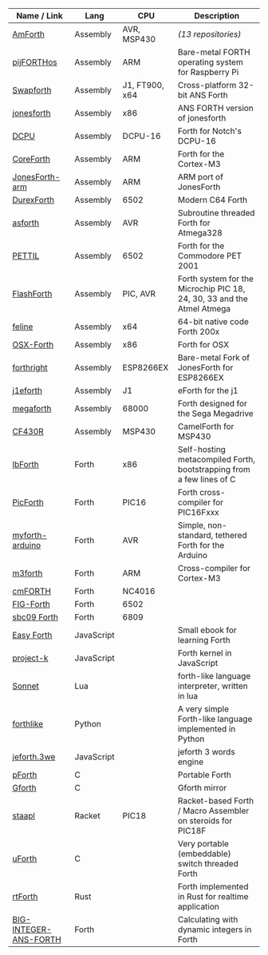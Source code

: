 Name / Link | Lang | CPU | Description
------------|------|-----|------------
[AmForth](https://github.com/search?q=amforth&type=Repositories&s=updated)|Assembly|AVR, MSP430|_(13 repositories)_
[pijFORTHos](https://github.com/organix/pijFORTHos)|Assembly|ARM|Bare-metal FORTH operating system for Raspberry Pi
[Swapforth](https://github.com/jamesbowman/swapforth)|Assembly|J1, FT900, x64|Cross-platform 32-bit ANS Forth
[jonesforth](https://github.com/chengchangwu/jonesforth)|Assembly|x86|ANS FORTH version of jonesforth
[DCPU](https://github.com/hellige/dcpu)|Assembly|DCPU-16|Forth for Notch's DCPU-16
[CoreForth](https://github.com/ekoeppen/CoreForth)|Assembly|ARM|Forth for the Cortex-M3
[JonesForth-arm](https://github.com/M2IHP13-admin/JonesForth-arm)|Assembly|ARM|ARM port of JonesForth
[DurexForth](https://github.com/jkotlinski/durexforth)|Assembly|6502|Modern C64 Forth
[asforth](https://github.com/nfz/asforth)|Assembly|AVR|Subroutine threaded Forth for Atmega328
[PETTIL](https://github.com/chitselb/pettil)|Assembly|6502|Forth for the Commodore PET 2001
[FlashForth](https://github.com/oh2aun/flashforth)|Assembly|PIC, AVR|Forth system for the Microchip PIC 18, 24, 30, 33 and the Atmel Atmega 
[feline](https://github.com/gnooth/feline)|Assembly|x64|64-bit native code Forth 200x
[OSX-Forth](https://github.com/vygr/OSX-Forth)|Assembly|x86|Forth for OSX
[forthright](https://github.com/niclash/forthright)|Assembly|ESP8266EX|Bare-metal Fork of JonesForth for ESP8266EX
[j1eforth](https://github.com/samawati/j1eforth)|Assembly|J1|eForth for the j1
[megaforth](https://github.com/ehaliewicz/megaforth)|Assembly|68000|Forth designed for the Sega Megadrive
[CF430R](https://github.com/mikalus/CF430FR)|Assembly|MSP430|CamelForth for MSP430
[lbForth](https://github.com/larsbrinkhoff/lbForth)|Forth|x86|Self-hosting metacompiled Forth, bootstrapping from a few lines of C
[PicForth](https://github.com/samueltardieu/picforth)|Forth|PIC16|Forth cross-compiler for PIC16Fxxx
[myforth-arduino](https://github.com/CharleyShattuck/myforth-arduino)|Forth|AVR|Simple, non-standard, tethered Forth for the Arduino
[m3forth](https://github.com/oco2000/m3forth)|Forth|ARM|Cross-compiler for Cortex-M3
[cmFORTH](https://github.com/ForthHub/cmFORTH)|Forth|NC4016
[FIG-Forth](https://github.com/ForthHub/FIG-Forth)|Forth|6502
[sbc09 Forth](https://github.com/6809/sbc09)|Forth|6809
[Easy Forth](https://github.com/skilldrick/easyforth)|JavaScript| |Small ebook for learning Forth
[project-k](https://github.com/hcchengithub/project-k)|JavaScript| |Forth kernel in JavaScript
[Sonnet](https://github.com/doy/sonnet)|Lua| |forth-like language interpreter, written in lua
[forthlike](https://github.com/Omnifarious/forthlike)|Python| |A very simple Forth-like language implemented in Python
[jeforth.3we](https://github.com/hcchengithub/jeforth.3we)|JavaScript| |jeforth 3 words engine
[pForth](https://github.com/philburk/pforth)|C| |Portable Forth
[Gforth](https://github.com/forthy42/gforth)|C| |Gforth mirror
[staapl](https://github.com/zwizwa/staapl)|Racket|PIC18|Racket-based Forth / Macro Assembler on steroids for PIC18F
[uForth](https://github.com/tcoram/uforth)|C| |Very portable (embeddable) switch threaded Forth
[rtForth](https://github.com/chengchangwu/rtforth)|Rust| |Forth implemented in Rust for realtime application
[BIG-INTEGER-ANS-FORTH](https://github.com/Lehs/BIG-INTEGER-ANS-FORTH)|Forth| |Calculating with dynamic integers in Forth
